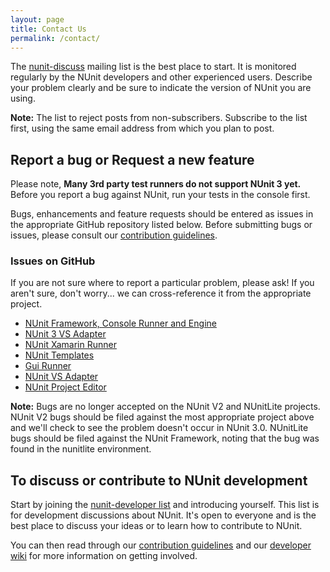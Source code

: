 ```yaml
---
layout: page
title: Contact Us
permalink: /contact/
---
```


The [nunit-discuss](http://groups.google.com/group/nunit-discuss) mailing list is the best place to start. It is monitored regularly 
by the NUnit developers and other experienced users. Describe your problem clearly and be sure to indicate the version of NUnit you are using.

**Note:** The list to reject posts from non-subscribers. Subscribe to the list first, using the same email address from which you plan to post.

## Report a bug or Request a new feature

Please note, **Many 3rd party test runners do not support NUnit 3 yet.** Before you report a bug against NUnit, run your tests in the console first.
 
Bugs, enhancements and feature requests should be entered as issues in the appropriate GitHub repository listed below. Before submitting bugs or 
issues, please consult our [contribution guidelines](https://github.com/nunit/nunit/blob/master/CONTRIBUTING.md).

### Issues on GitHub

If you are not sure where to report a particular problem, please ask! If you aren't sure, don't worry... we can cross-reference it from the appropriate project.

- [NUnit Framework, Console Runner and Engine](http://github.com/nunit/nunit/issues)
- [NUnit 3 VS Adapter](http://github.com/nunit/nunit3-vs-adapter/issues)
- [NUnit Xamarin Runner](http://github.com/nunit/nunit.xamarin/issues)
- [NUnit Templates](http://github.com/nunit/nunit.templates/issues)
- [Gui Runner](http://github.com/nunit/nunit-gui/issues)
- [NUnit VS Adapter](http://github.com/nunit/nunit-vs-adapter/issues)
- [NUnit Project Editor](http://github.com/nunit/nunit-project-editor/issues)

**Note:** Bugs are no longer accepted on the NUnit V2 and NUnitLite projects. NUnit V2 bugs should be filed against the most appropriate project above and we'll check to see the problem doesn't occur in NUnit 3.0. NUnitLite bugs should be filed against the NUnit Framework, noting that the bug was found in the nunitlite environment.

## To discuss or contribute to NUnit development

Start by joining the [nunit-developer list](http://groups.google.com/group/nunit-developer) and introducing yourself. This list is for development discussions about NUnit. 
It's open to everyone and is the best place to discuss your ideas or to learn how to contribute to NUnit.

You can then read through our [contribution guidelines](https://github.com/nunit/nunit/blob/master/CONTRIBUTING.md) and our 
[developer wiki](https://github.com/nunit/dev/wiki) for more information on getting involved.
